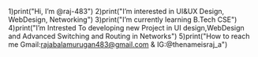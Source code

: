1)print("Hi, I’m @raj-483")
2)print("I’m interested in UI&UX Design, WebDesign, Networking")
3)print("I’m currently learning B.Tech CSE")
4)print("I’m Intrested To developing new Project in UI design,WebDesign and Advanced Switching and Routing in Networks") 
5)print("How to reach me Gmail:rajabalamurugan483@gmail.com & IG:@thenameisraj_a")


